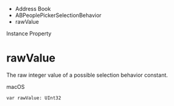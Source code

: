 

- Address Book
- ABPeoplePickerSelectionBehavior
-  rawValue 

Instance Property

# rawValue

The raw integer value of a possible selection behavior constant.

macOS

``` source
var rawValue: UInt32
```


